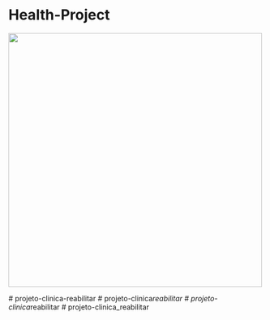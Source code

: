 ﻿# Health-Project


<div>
  <img src="https://user-images.githubusercontent.com/39166422/171869512-37d52642-8365-4cd6-9e16-07de6a447bd1.png" width="500px" />
</div>

#   p r o j e t o - c l i n i c a - r e a b i l i t a r  
 #   p r o j e t o - c l i n i c a _ r e a b i l i t a r  
 #   p r o j e t o - c l i n i c a _ r e a b i l i t a r  
 #   p r o j e t o - c l i n i c a _ r e a b i l i t a r  
 